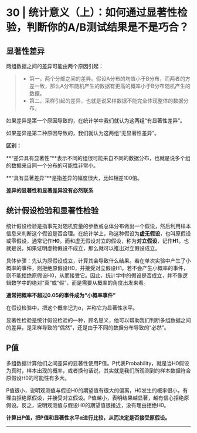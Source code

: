 # 30 | 统计意义（上）：如何通过显著性检验，判断你的A/B测试结果是不是巧合？

## 显著性差异

 两组数据之间的差异可能由两个原因引起：
 
> * 第一，两个分部之间的差异。假设A分布的均值小于B分布，而两者的方差一致，那么A分布随机产生的数据有更高的概率小于B分布随机产生的数据。
> * 第二，采样引起的差异，也就是说采样数据不能完全体现整体的数据分布。

如果差异是第一个原因导致的，在统计学中我们就认为这两组“有显著性差异”。
 
如果差异是第二种原因导致的，我们就认为这两组“无显著性差异”。
 
**区别：**

**“差异具有显著性”**表示不同的组很可能来自不同的数据分布，也就是说多个组的数据来自同一个分布的可能性非常小。

**“具有显著差异”**是指差异的幅度很大，比如相差100倍。

**差异的显著性和显著差异没有必然联系**

## 统计假设检验和显著性检验

统计假设检验是指事先对随机变量的参数或总体分布做出一个假设，然后利用样本信息来判断这个假设是否合理。在统计学上，称这种假设为**虚无假设**，也叫原假设或零假设，通常记作**H0**。而和虚无假设对立的假设，称为**对立假设**，记作**H1**。也就是说，如果证明虚物假设不成立，那么就可以推出对立假设成立。

具体步骤：先认为原假设成立，计算其会导致什么结果。若在单次实验中产生了小概率的事件，则拒绝原假设H0，并接受对立假设H1。若不会产生小概率的事件，则不能拒绝原假设H0，从而接受它。因此，统计学中的假设是否成立，并不像逻辑数学中的绝对“真”或“假”，而是需要从概率的角度出发来看。

**通常把概率不超过0.05的事件成为“小概率事件”**

在假设检验中，把这个概率记为⍺，并称它为显著性水平。

显著性检验是统计假设检验的一种，顾名思义，他可以帮助我们判断多组数据之间的差异，是采样导致的“偶然”，还是由于不同的数据分布导致的“必然”。

## P值

多组数据计算他们之间差异的显著性使用P值。P代表Probability，就是当H0假设为真时，样本出现的概率，或者换句话说，其实就是我们所观测到的样本数据符合原假设H0的可能性有多大。

P值很小，说明观测值与假设H0的期望值有很大的偏离，H0发生的概率很小，有理由拒绝原假设，并接受对立假设。P值越小，表明结果越显著，越有信心拒绝原假设。反之，说明观测值与假设H0的期望值很接近，没有理由拒绝H0。

**计算出P值，把P值和显著性水平⍺进行比较，从而决定是否接受原假设。**


********




